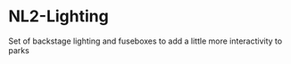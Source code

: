 # NL2-Lighting
 Set of backstage lighting and fuseboxes to add a little more interactivity to parks
